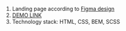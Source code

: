 1. Landing page according to [Figma design](https://www.figma.com/file/B4inXKHcMH3ChrTnXEJKS1/POTR-POTS-(Copy)?node-id=0%3A1)
2. [DEMO LINK](https://huberciak.github.io/Potr_Pots)
3. Technology stack: HTML, CSS, BEM, SCSS
